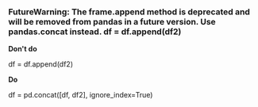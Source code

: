 ### FutureWarning: The frame.append method is deprecated and will be removed from pandas in a future version. Use pandas.concat instead. df = df.append(df2)
  
**Don't do**

df = df.append(df2)

**Do**

df = pd.concat([df, df2], ignore_index=True)
